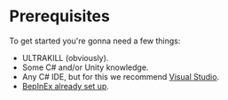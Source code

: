 # Prerequisites

To get started you're gonna need a few things:  

* ULTRAKILL (obviously).
* Some C# and/or Unity knowledge.
* Any C# IDE, but for this we recommend [Visual Studio](https://visualstudio.microsoft.com/vs/).
* [BepInEx already set up](https://docs.bepinex.dev/articles/dev_guide/plugin_tutorial/1_setup.html).